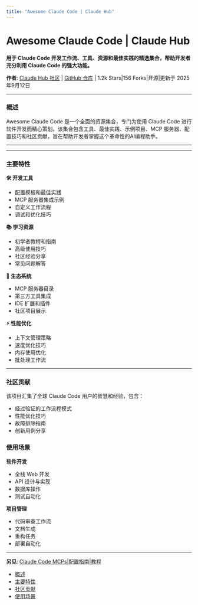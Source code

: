```yaml
---
title: "Awesome Claude Code | Claude Hub"
---
```


# Awesome Claude Code | Claude Hub

**用于 Claude Code 开发工作流、工具、资源和最佳实践的精选集合，帮助开发者充分利用 Claude Code 的强大功能。**

**作者**: [Claude Hub 社区](https://github.com/)  |  [GitHub 仓库](https://github.com//awesome-claude-code)  |  1.2k Stars|156 Forks|开源|更新于 2025年9月12日

* * *

### 概述[​](#overview "Direct link to Overview")

Awesome Claude Code 是一个全面的资源集合，专门为使用 Claude Code 进行软件开发而精心策划。该集合包含工具、最佳实践、示例项目、MCP 服务器、配置技巧和社区贡献，旨在帮助开发者掌握这个革命性的AI编程助手。

* * *

* * *

### 主要特性[​](#features "Direct link to Main Features")

**🛠️ 开发工具**
- 配置模板和最佳实践
- MCP 服务器集成示例  
- 自定义工作流程
- 调试和优化技巧

**📚 学习资源**
- 初学者教程和指南
- 高级使用技巧
- 社区经验分享
- 常见问题解答

**🔗 生态系统**
- MCP 服务器目录
- 第三方工具集成
- IDE 扩展和插件
- 社区项目展示

**⚡ 性能优化**
- 上下文管理策略
- 速度优化技巧
- 内存使用优化
- 批处理工作流

* * *

### 社区贡献[​](#community "Direct link to Community Contributions")

该项目汇集了全球 Claude Code 用户的智慧和经验，包含：

- 经过验证的工作流程模式
- 性能优化技巧
- 故障排除指南
- 创新用例分享

### 使用场景[​](#use-cases "Direct link to Use Cases")

**软件开发**
- 全栈 Web 开发
- API 设计与实现
- 数据库操作
- 测试自动化

**项目管理**
- 代码审查工作流
- 文档生成
- 重构任务
- 部署自动化

* * *

**另见**: [Claude Code MCPs](/claude-code-mcps.html)|[配置指南](/configuration.html)|[教程](/claude-code-tutorial.html)


- [概述](#overview)
- [主要特性](#features)
- [社区贡献](#community)
- [使用场景](#use-cases)